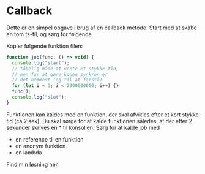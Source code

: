# Callback

Dette er en simpel opgave i brug af en callback metode. Start med at skabe en tom ts-fil, og sørg for følgende

Kopier følgende funktion filen:

```javascript
function job(func: () => void) {
  console.log("start");
  // tåbelig måde at vente et stykke tid,
  // men for at gøre koden synkron er
  // det nemmest (og til at forstå)
  for (let i = 0; i < 2000000000; i++) {}
  func();
  console.log("slut");
}
```

Funktionen kan kaldes med en funktion, der skal afvikles efter et kort stykke tid (ca 2 sek). Du skal sørge for at kalde funktionen således, at der efter 2 sekunder skrives en * til konsollen. Sørg for at kalde job med

- en reference til en funktion
- en anonym funktion
- en lambda


Find min løsning [her](../solution.ts)